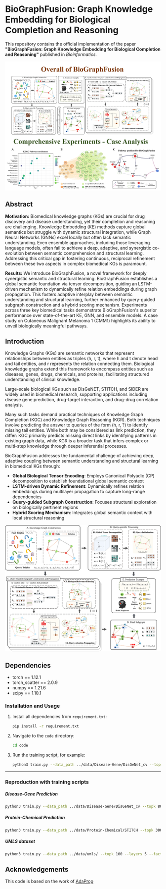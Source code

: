 # BioGraphFusion: Graph Knowledge Embedding for Biological Completion and Reasoning

This repository contains the official implementation of the paper **"BioGraphFusion: Graph Knowledge Embedding for Biological Completion and Reasoning"** published in *Bioinformatics*.

![Graphical Abstract](./GraphicalAbstract.jpg)

## Abstract

**Motivation:** Biomedical knowledge graphs (KGs) are crucial for drug discovery and disease understanding, yet their completion and reasoning are challenging. Knowledge Embedding (KE) methods capture global semantics but struggle with dynamic structural integration, while Graph Neural Networks (GNNs) excel locally but often lack semantic understanding. Even ensemble approaches, including those leveraging language models, often fail to achieve a deep, adaptive, and synergistic co-evolution between semantic comprehension and structural learning. Addressing this critical gap in fostering continuous, reciprocal refinement between these two aspects in complex biomedical KGs is paramount.

**Results:** We introduce BioGraphFusion, a novel framework for deeply synergistic semantic and structural learning. BioGraphFusion establishes a global semantic foundation via tensor decomposition, guiding an LSTM-driven mechanism to dynamically refine relation embeddings during graph propagation. This fosters adaptive interplay between semantic understanding and structural learning, further enhanced by query-guided subgraph construction and a hybrid scoring mechanism. Experiments across three key biomedical tasks demonstrate BioGraphFusion's superior performance over state-of-the-art KE, GNN, and ensemble models. A case study on Cutaneous Malignant Melanoma 1 (CMM1) highlights its ability to unveil biologically meaningful pathways.

## Introduction

Knowledge Graphs (KGs) are semantic networks that represent relationships between entities as triples (h, r, t), where h and t denote head and tail entities, and r represents the relation connecting them. Biological knowledge graphs extend this framework to encompass entities such as diseases, genes, drugs, chemicals, and proteins, facilitating structured understanding of clinical knowledge.

Large-scale biological KGs such as DisGeNET, STITCH, and SIDER are widely used in biomedical research, supporting applications including disease gene prediction, drug-target interaction, and drug-drug correlation analysis.

Many such tasks demand practical techniques of Knowledge Graph Completion (KGC) and Knowledge Graph Reasoning (KGR). Both techniques involve predicting the answer to queries of the form (h, r, ?) to identify missing tail entities. While both may be considered as link prediction, they differ: KGC primarily predicts missing direct links by identifying patterns in existing graph data, while KGR is a broader task that infers complex or multi-step knowledge through deeper inferential processes.

BioGraphFusion addresses the fundamental challenge of achieving deep, adaptive coupling between semantic understanding and structural learning in biomedical KGs through:

- **Global Biological Tensor Encoding**: Employs Canonical Polyadic (CP) decomposition to establish foundational global semantic context
- **LSTM-driven Dynamic Refinement**: Dynamically refines relation embeddings during multilayer propagation to capture long-range dependencies
- **Query-guided Subgraph Construction**: Focuses structural exploration on biologically pertinent regions
- **Hybrid Scoring Mechanism**: Integrates global semantic context with local structural reasoning

![Overall Architecture](./overall.png)

## Dependencies

- torch == 1.12.1
- torch_scatter == 2.0.9
- numpy == 1.21.6
- scipy == 1.10.1

### Installation and Usage

1. Install all dependencies from `requirement.txt`:

   ```bash
   pip install -r requirement.txt
   ```

2. Navigate to the `code` directory:

   ```bash
   cd code
   ```

3. Run the training script, for example:

   ```bash
   python3 train.py --data_path ../data/Disease-Gene/DisGeNet_cv --topk 800 --layers 6 --fact_ratio 0.92 --gpu 0
   ```

---

### Reproduction with training scripts

##### Disease-Gene Prediction

```bash
python3 train.py --data_path ../data/Disease-Gene/DisGeNet_cv --topk 800 --layers 6 --fact_ratio 0.92 --gpu 0 
```

##### Protein-Chemical Prediction

```bash
python3 train.py --data_path ../data/Protein-Chemical/STITCH --topk 300 --layers 6 --fact_ratio 0.92 --gpu 0 
```

##### UMLS dataset

```bash
python3 train.py --data_path ../data/umls/ --topk 100 --layers 5 --fact_ratio 0.90 --gpu 0 
```

<!-- ## Citation

If you use this code or data in your research, please cite our paper:

```bibtex
@article{lin2025biographfusion,
  title={BioGraphFusion: Graph Knowledge Embedding for Biological Completion and Reasoning},
  author={Lin, Yitong and He, Jiaying and Chen, Jiahe and Zhu, Xinnan and Zheng, Jianwei and Bo, Tao},
  journal={Bioinformatics},
  year={2025}
}
``` -->


## Acknowledgements

This code is based on the work of [AdaProp](https://github.com/LARS-research/AdaProp)

